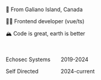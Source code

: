 📍 From Galiano Island, Canada

👨‍💻 Frontend developer (vue/ts)

🏔 Code is great, earth is better

<br>

Echosec Systems
&nbsp;&nbsp;&nbsp;&nbsp;&nbsp;
2019-2024 

Self Directed
&nbsp;&nbsp;&nbsp;&nbsp;&nbsp;&nbsp;&nbsp;&nbsp;&nbsp;&nbsp;&nbsp;&nbsp;&nbsp;
2024-current
